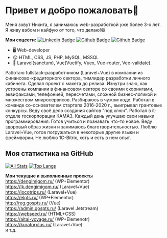 # Привет и добро пожаловать👋

Меня зовут Никита, я занимаюсь web-разработкой уже более 3-х лет. <br>
Я живу вэбом и кайфую от того, что делаю!😄 <br>

**Мои соцсети:**
[![Linkedin Badge](https://img.shields.io/badge/-nick_iv-0072b1?style=flat&logo=VK&logoColor=white&link=https://vk.com/nick_iv)](https://vk.com/nick_iv) 
[![Github Badge](https://img.shields.io/badge/-dllpl-grey?style=flat&logo=github&logoColor=white&link=https://github.com/dllpl/)](https://www.github.com/dllpl/)
[![Github Badge](https://img.shields.io/badge/-nick_iv7-C13584?style=flat&logo=instagram&logoColor=white&link=https://instagram.com/nick_iv7/)](https://www.instagram.com/nick_iv7/)

- 🖥 Web-developer
- 😛 HTML, CSS, JS, PHP, MySQL, MSSQL
- 🔧 Laravel(sanctum), Vue(Vuetify, Vuex, Vue-router, Vee-validate).

Работаю fullstack-разработчиком (Laravel+Vue) в компании из финансово-кредиторного сектора, тимлидер разработки личного кабинета. Сделал проект с макета до релиза. Изнутри знаю, как устроены компании в финансовом секторе со своими скорингами, эквифаксами, телефонией, пересчетами, сложной бизнес-логикой и множеством микросервисов. Разбираюсь в чужом коде.
Работал в команде со-основателем стартапа 2016-2020 г., выигрывал грантовые конкурсы. Веду своё дело создания сайтов "под ключ". Работал в it-отделе госкорпорации КАМАЗ. Каждый день улучшаю свои навыки программирования. Готов учиться и познавать что-то новое. Веду здоровый образ жизни и занимаюсь благотворительностью. Люблю Laravel+Vue, готов погружаться в некоторые другие языки и фреймворки. Не люблю 1С-Bitrix, хоть и есть в нем опыт.

## Моя статистика на GitHub
[![All Stats](https://github-readme-stats-axpwmfcg3.vercel.app/api?username=dllpl&show_icons=true&include_all_commits=true&count_private=true&hide=contribs)](https://github.com/dllpl/)
[![Top Langs](https://github-readme-stats-axpwmfcg3.vercel.app/api/top-langs/?username=dllpl&layout=compact)](https://github.com/dllpl/)

**Мои текущие и выполненные проекты** <br>
https://dengimigom.ru/ (WP+Elementor)<br>
https://lk.dengimigom.ru/ (Laravel+Vue)<br>
https://locotrips.ru/ (Laravel+Vue)<br>
https://elpts.ru/ (WP+Elementor)<br>
http://reg.gospts.ru/ (Vue)<br>
https://admin.gospts.ru/ (Laravel Jetstream)<br>
https://webseed.ru/ (HTML+CSS)<br>
https://altai-voyage.ru/ (WP+Elemenotr)<br>
https://kuratorplus.ru/ (Laravel+Vue)<br>
и т.д.



